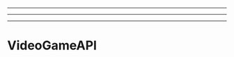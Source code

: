 --------------------------------------------------------------------------------------------------
----------------------------------------------------------------------------------------------------
-------------------------------------------------------
# VideoGameAPI
